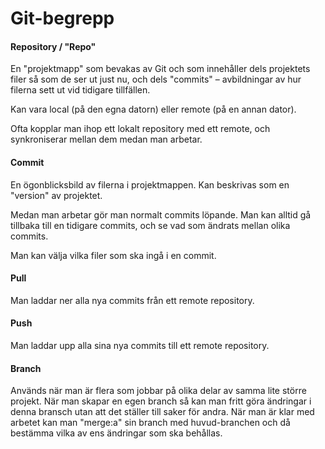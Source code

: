# Git-begrepp

#### Repository / "Repo" <a id="h.p_IpODJFJYYoTr"></a>

En "projektmapp" som bevakas av Git och som innehåller dels projektets filer så som de ser ut just nu, och dels "commits" – avbildningar av hur filerna sett ut vid tidigare tillfällen.

Kan vara local \(på den egna datorn\) eller remote \(på en annan dator\).

Ofta kopplar man ihop ett lokalt repository med ett remote, och synkroniserar mellan dem medan man arbetar.

#### Commit <a id="h.p_3dvDFec7X3Rb"></a>

En ögonblicksbild av filerna i projektmappen. Kan beskrivas som en "version" av projektet.

Medan man arbetar gör man normalt commits löpande. Man kan alltid gå tillbaka till en tidigare commits, och se vad som ändrats mellan olika commits.

Man kan välja vilka filer som ska ingå i en commit.

#### Pull <a id="h.p_AqhNuTW1YdhD"></a>

Man laddar ner alla nya commits från ett remote repository.

#### Push <a id="h.p_kUW0AycwfkMA"></a>

Man laddar upp alla sina nya commits till ett remote repository.

#### Branch <a id="h.p_Ffj6SJ3xYugM"></a>

Används när man är flera som jobbar på olika delar av samma lite större projekt. När man skapar en egen branch så kan man fritt göra ändringar i denna bransch utan att det ställer till saker för andra. När man är klar med arbetet kan man "merge:a" sin branch med huvud-branchen och då bestämma vilka av ens ändringar som ska behållas.

